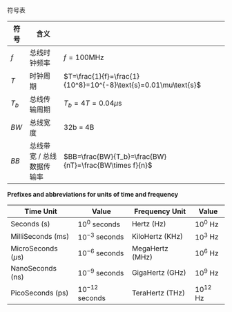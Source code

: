 符号表

| 符号    | 含义             |                                                                |
| ----- | -------------- | -------------------------------------------------------------- |
| $f$   | 总线时钟频率         | $f=100\text{MHz}$                                              |
| $T$   | 时钟周期           | $T=\frac{1}{f}=\frac{1}{10^8}=10^{-8}\text{s}=0.01\mu\text{s}$ |
| $T_b$ | 总线传输周期         | $T_b=4T=0.04\mu\text{s}$                                       |
| $BW$  | 总线宽度           | 32b = 4B                                                       |
| $BB$  | 总线带宽 / 总线数据传输率 | $BB=\frac{BW}{T_b}=\frac{BW}{nT}=\frac{BW\times f}{n}$         |

**Prefixes and abbreviations for units of time and frequency**

| Time Unit                    | Value              | Frequency Unit  | Value        |
| ---------------------------- | ------------------ | --------------- | ------------ |
| Seconds (s)                  | $10^0$ seconds     | Hertz (Hz)      | $10^0$ Hz    |
| MilliSeconds (ms)            | $10^{-3}$ seconds  | KiloHertz (KHz) | $10^{3}$ Hz  |
| MicroSeconds ($\mu\text{s}$) | $10^{-6}$ seconds  | MegaHertz (MHz) | $10^{6}$ Hz  |
| NanoSeconds (ns)             | $10^{-9}$ seconds  | GigaHertz (GHz) | $10^{9}$ Hz  |
| PicoSeconds (ps)             | $10^{-12}$ seconds | TeraHertz (THz) | $10^{12}$ Hz |
